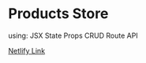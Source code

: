 # Products Store

using:
JSX
State
Props
CRUD
Route
API

[Netlify Link](https://tofik-products-store.netlify.app/)
